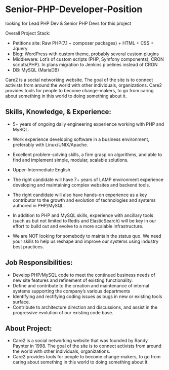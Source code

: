 # Senior-PHP-Developer-Position
looking for Lead PHP Dev & Senior PHP Devs for this project

Overall Project Stack:

- Petitions site: Raw PHP(7.1 + composer packages) + HTML + CSS + Jquery
- Blog: WordPress with custom theme, probably several custom plugins
- Middleware: Lot’s of custom scripts (PHP, Symfony components), CRON scripts(PHP). In plans migration to Jenkins pipelines instead of CRON
- DB: MySQL (MariaDB)

Care2 is a social networking website. The goal of the site is to connect activists from around the world with other individuals, organizations.
Care2 provides tools for people to become change-makers, to go from caring about something in this world to doing something about it.

## Skills, Knowledge, & Experience:

- 5+ years of ongoing daily engineering experience working with PHP and MySQL.
- Work experience developing software in a business environment, preferably with Linux/UNIX/Apache.
- Excellent problem-solving skills, a firm grasp on algorithms, and able to find and implement simple, modular, scalable solutions.
- Upper-Intermediate English

- The right candidate will have 7+ years of LAMP environment experience developing and maintaining complex websites and backend tools. 
- The right candidate will also have hands-on experience as a key contributor to the growth and evolution of technologies and systems authored in PHP/MySQL.

- In addition to PHP and MySQL skills, experience with ancillary tools (such as but not limited to Redis and ElasticSearch) will be key in our effort to build out and evolve to a more scalable infrastructure. 
- We are NOT looking for somebody to maintain the status quo. We need your skills to help us reshape and improve our systems using industry best practices.

## Job Responsibilities:

- Develop PHP/MySQL code to meet the continued business needs of new site features and refinement of existing functionality.
- Define and contribute to the creation and maintenance of internal systems supporting the company’s various departments
- Identifying and rectifying coding issues as bugs in new or existing tools surface.
- Contribute to architecture direction and discussions, and assist in the progressive evolution of our existing code base.

## About Project:

- Care2 is a social networking website that was founded by Randy Paynter in 1998. The goal of the site is to connect activists from around the world with other individuals, organizations.
- Care2 provides tools for people to become change-makers, to go from caring about something in this world to doing something about it.
